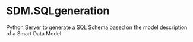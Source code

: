 # SDM.SQLgeneration
Python Server to generate a SQL Schema based on the model description of a Smart Data Model
